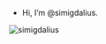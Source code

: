 -  Hi, I’m @simigdalius.


<p align="left">
</p>

<p><img align="center" src="https://github-readme-stats.vercel.app/api/top-langs?username=simigdalius&show_icons=true&locale=en&layout=compact" alt="simigdalius" /></p>



